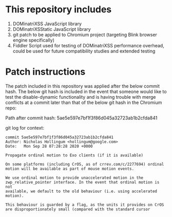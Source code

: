 # This repository includes

1. DOMinatriXSS JavaScript library
2. DOMinatriXSStatic JavaScript library
3. git patch to be applied to Chromium project (targeting Blink browser engine specifically)
4. Fiddler Script used for testing of DOMinatriXSS performance overhead, could be used for future compatibility studies and extended testing

# Patch instructions
The patch included in this repository was applied after the below commit hash.  The below git hash is included in the event that someone would like to test the disable-dynamic functionality and is having trouble with merge conflicts at a commit later than that of the below git hash in the Chromium repo:

Path after commit hash: 5ae5e597e7bf1f3f86d045a32723ab1b2cfda841

git log for context:

```git
commit 5ae5e597e7bf1f3f86d045a32723ab1b2cfda841
Author: Nicholas Hollingum <hollingum@google.com>
Date:   Mon Sep 28 07:28:28 2020 +0000

Propagate ordinal motion to Exo clients (if it is available)

On some platforms (including CrOS, as of crrev.com/c/2277694) ordinal
motion will be available as part of mouse motion events.

We use ordinal motion to provide unaccelerated motion in the
zwp_relative_pointer interface. In the event that ordinal motion is not
available, we default to the old behaviour (i.e. using accelerated
motion).

This behaviour is guarded by a flag, as the units it provides on CrOS
are disproportionately small (compared with the standard cursor
```

